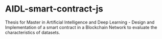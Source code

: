 # AIDL-smart-contract-js
Thesis for Master in Artificial Intelligence and Deep Learning - Design and Implementation of a smart contract in a Blockchain Network to evaluate the characteristics of datasets.
